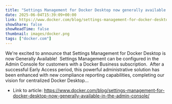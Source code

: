 ```yaml
---
title: "Settings Management for Docker Desktop now generally available in the Admin Console"
date: 2025-06-04T15:39:09+00:00
link: https://www.docker.com/blog/settings-management-for-docker-desktop-now-generally-available-in-the-admin-console/
showShare: false
showReadTime: false
thumbnail: images/docker.png
tags: ["docker.com"]
---
```

We're excited to announce that Settings Management for Docker Desktop is now Generally Available!  Settings Management can be configured in the Admin Console for customers with a Docker Business subscription.  After a successful Early Access period, this powerful administrative solution has been enhanced with new compliance reporting capabilities, completing our vision for centralized Docker Desktop...

- Link to article: https://www.docker.com/blog/settings-management-for-docker-desktop-now-generally-available-in-the-admin-console/